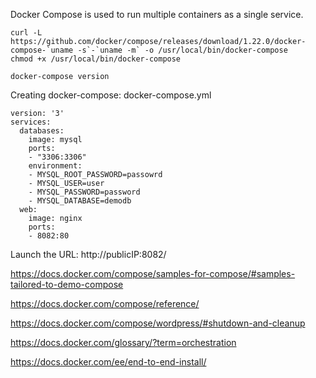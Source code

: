 Docker Compose is used to run multiple containers as a single service.


    curl -L https://github.com/docker/compose/releases/download/1.22.0/docker-compose-`uname -s`-`uname -m` -o /usr/local/bin/docker-compose
    chmod +x /usr/local/bin/docker-compose
    
    docker-compose version
    
Creating docker-compose: docker-compose.yml

    version: '3'
    services:
      databases:
        image: mysql
        ports:
        - "3306:3306"
        environment:
        - MYSQL_ROOT_PASSWORD=passowrd
        - MYSQL_USER=user
        - MYSQL_PASSWORD=password
        - MYSQL_DATABASE=demodb
      web:
        image: nginx
        ports: 
        - 8082:80
            
Launch the URL: http://publicIP:8082/
            
https://docs.docker.com/compose/samples-for-compose/#samples-tailored-to-demo-compose

https://docs.docker.com/compose/reference/

https://docs.docker.com/compose/wordpress/#shutdown-and-cleanup

https://docs.docker.com/glossary/?term=orchestration

https://docs.docker.com/ee/end-to-end-install/

      
